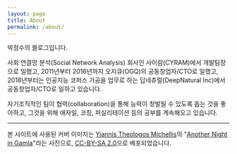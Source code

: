 ```yaml
---
layout: page
title: About
permalink: /about/
---
```


박정수의 블로그입니다.

사회 연결망 분석(Social Network Analysis) 회사인 사이람(CYRAM)에서 개발팀장으로 일했고, 2011년부터 2016년까지 오지큐(OGQ)의 공동창업자/CTO로 일했고, 2018년부터는 인공지능 코퍼스 가공을 업무로 하는 딥네츄럴(DeepNatural Inc)에서 공동창업자/CTO로 일하고 있습니다.

자기조직적인 팀이 협력(collaboration)을 통해 능력이 창발될 수 있도록 돕는 것을 좋아하고, 그것을 위해 애자일, 코칭, 퍼실리테이션 등의 공부를 계속해오고 있습니다.

----

본 사이트에 사용된 커버 이미지는 [Yiannis Theologos Michellis](https://www.flickr.com/photos/zoonyzoozoodazoo/)의 "[Another Night in Gamla](https://www.flickr.com/photos/zoonyzoozoodazoo/15407020180/)"라는 사진으로, [CC-BY-SA 2.0](http://creativecommons.org/licenses/by-sa/2.0/)으로 배포되었습니다.
